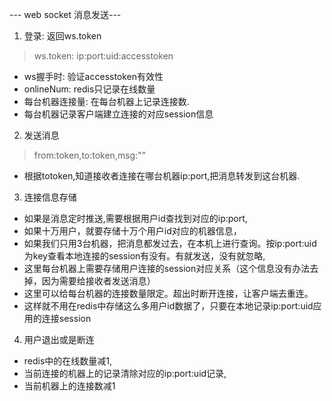 --- web socket 消息发送---
1. 登录:  返回ws.token
> ws.token:   ip:port:uid:accesstoken

- ws握手时: 验证accesstoken有效性
- onlineNum:     redis只记录在线数量 
- 每台机器连接量: 在每台机器上记录连接数.
- 每台机器记录客户端建立连接的对应session信息
 
2. 发送消息
> from:token,to:token,msg:""
- 根据totoken,知道接收者连接在哪台机器ip:port,把消息转发到这台机器.

3. 连接信息存储
- 如果是消息定时推送,需要根据用户id查找到对应的ip:port, 
- 如果十万用户，就要存储十万个用户id对应的机器信息，
- 如果我们只用3台机器，把消息都发过去，在本机上进行查询。按ip:port:uid为key查看本地连接的session有没有。有就发送，没有就忽略,
- 这里每台机器上需要存储用户连接的session对应关系（这个信息没有办法去掉，因为需要给接收者发送消息）
- 这里可以给每台机器的连接数量限定。超出时断开连接，让客户端去重连。
- 这样就不用在redis中存储这么多用户id数据了，只要在本地记录ip:port:uid应用的连接session

4. 用户退出或是断连
- redis中的在线数量减1, 
- 当前连接的机器上的记录清除对应的ip:port:uid记录,
- 当前机器上的连接数减1

